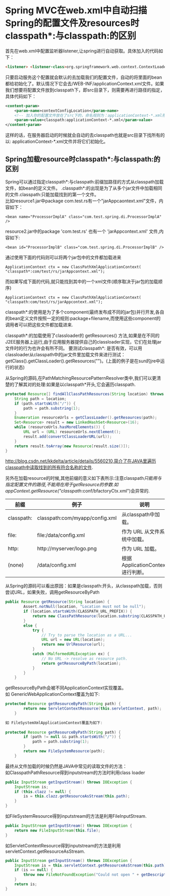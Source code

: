 # Spring MVC在web.xml中自动扫描Spring的配置文件及resources时classpath*:与classpath:的区别

首先在web.xml中配置监听器listener,让spring进行自动获取。具体加入的代码如下：  

```html
<listener> <listener-class>org.springframework.web.context.ContextLoaderListener</listener-class> </listener>  
```

只要启动服务这个配置就会默认的去加载我们的配置文件，自动的将里面的bean都给初始化了。默认情况下它会去/WEB-INF/applicationContext.xml文件。如果我们想要将配置文件放到classpath下，即src目录下，则需要再进行路径的指定，具体代码如下：  

```xml
<content-param>
    <param-name>contextConfigLocation</param-name>
    <!-- 加入你的配置文件放在了src下的，命名规则为：applicationContext-*.xml形式，则可以从以下方式配置-->
    <param-value>classpath:applicationContext-*.xml</param-value>
</content-param>
```

这样的话，在服务器启动的时候就会自动的去classpath也就是src目录下找所有的以: applicationContext-*.xml文件并将它们初始化。  

## Spring加载resource时classpath*:与classpath:的区别
Spring可以通过指定classpath*:与classpath:前缀加路径的方式从classpath加载文件，如bean的定义文件。   .classpath*:的出现是为了从多个jar文件中加载相同的文件.classpath:只能加载找到的第一个文件。  
比如resource1.jar中package com.test.rs有一个"jarAppcaontext.xml"文件，内容如下：  
```
<bean name="ProcessorImplA" class="com.test.spring.di.ProcessorImplA" />
```
resource2.jar中的package 'com.test.rs' 也有一个 'jarAppcontext.xml' 文件,内容如下:  
```
<bean id="ProcessorImplB" class="com.test.spring.di.ProcessorImplB" />
```
通过使用下面的代码则可以将两个jar包中的文件都加载进来  
```
ApplicationContext ctx = new ClassPathXmlApplicationContext( "classpath*:com/test/rs/jarAppcontext.xml");  
```
而如果写成下面的代码,就只能找到其中的一个xml文件(顺序取决于jar包的加载顺序)  
```
ApplicationContext ctx = new ClassPathXmlApplicationContext( "classpath:com/test/rs/jarAppcontext.xml");
```
classpath*:的使用是为了多个component(最终发布成不同的jar包)并行开发,各自的bean定义文件按照一定的规则:package+filename,而使用这些component的调用者可以把这些文件都加载进来.  

classpath*:的加载使用了classloader的 getResources() 方法,如果是在不同的J2EE服务器上运行,由于应用服务器提供自己的classloader实现，它们在处理jar文件时的行为也许会有所不同。 要测试classpath*: 是否有效，可以用classloader从classpath中的jar文件里加载文件来进行测试：getClass().getClassLoader().getResources("<someFileInsideTheJar>")。(上面的例子是在sun的jre中运行的状态)  

 从Spring的源码,在PathMatchingResourcePatternResolver类中,我们可以更清楚的了解其对的处理:如果是以classpath*开头,它会遍历classpath.  

```java
protected Resource[] findAllClassPathResources(String location) throws IOException {  
    String path = location;  
    if (path.startsWith("/")) {  
        path = path.substring(1);  
    }  
    Enumeration resourceUrls = getClassLoader().getResources(path);  
    Set<Resource> result = new LinkedHashSet<Resource>(16);  
    while (resourceUrls.hasMoreElements()) {  
        URL url = (URL) resourceUrls.nextElement();  
        result.add(convertClassLoaderURL(url));  
    }  
    return result.toArray(new Resource[result.size()]);  
}  
```


http://blog.csdn.net/kkdelta/article/details/5560210,简介了在JAVA里遍历classpath中读取找到的所有符合名称的文件.

另外在加载resource的时候,其他前缀的意义如下表所示:注意classpath*只能用与指定配置文件的路径,不能用在用于getResource的参数.如appContext.getResource("classpath*:conf/bfactoryCtx.xml")会异常的.  

|前缀|例子|说明|
|--|--|--|
|classpath:|classpath:com/myapp/config.xml|从classpath中加载。|
|file:|file:/data/config.xml|作为 URL 从文件系统中加载。|
|http:|http://myserver/logo.png|作为 URL 加载。|
|(none)|/data/config.xml|根据 ApplicationContext 进行判断。|

从Spring的源码可以看出原因：如果是classpath:开头，从classpath加载，否则尝试URL，如果失败，调用getResourceByPath
```java
public Resource getResource(String location) {  
        Assert.notNull(location, "Location must not be null");  
        if (location.startsWith(CLASSPATH_URL_PREFIX)) {  
            return new ClassPathResource(location.substring(CLASSPATH_URL_PREFIX.length()), getClassLoader());  
        }  
        else {  
            try {  
                // Try to parse the location as a URL...  
                URL url = new URL(location);  
                return new UrlResource(url);  
            }  
            catch (MalformedURLException ex) {  
                // No URL -> resolve as resource path.  
                return getResourceByPath(location);  
            }  
        }  
    }  
```

getResourceByPath会被不同ApplicationContext实现覆盖。  
如 GenericWebApplicationContext覆盖为如下:  
```java
protected Resource getResourceByPath(String path) {  
        return new ServletContextResource(this.servletContext, path);  
    }  
  
如 FileSystemXmlApplicationContext覆盖为如下:  
  
protected Resource getResourceByPath(String path) {  
        if (path != null && path.startsWith("/")) {  
            path = path.substring(1);  
        }  
        return new FileSystemResource(path);  
    } 
```

最终从文件加载的时候仍然是JAVA中常见的读取文件的方法：  
如ClasspathPathResource得到inputstream的方法时利用class loader
```java
public InputStream getInputStream() throws IOException {  
    InputStream is;  
    if (this.clazz != null) {  
        is = this.clazz.getResourceAsStream(this.path);  
    }
}  
```

如FileSystemResource得到inputstream的方法是利用FileInputStream.
```java
public InputStream getInputStream() throws IOException {
    return new FileInputStream(this.file);
}
```

如ServletContextResource得到inputstream的方法是利用servletContext.getResourceAsStream.
```java
public InputStream getInputStream() throws IOException {  
    InputStream is = this.servletContext.getResourceAsStream(this.path);  
    if (is == null) {  
        throw new FileNotFoundException("Could not open " + getDescription());  
    }  
    return is;  
}  
```